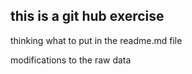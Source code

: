 ## this is a git hub exercise
thinking what to put in the readme.md file

modifications to the raw data


